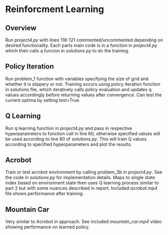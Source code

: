 # Reinforcment Learning

## Overview

Run *project4.py* with lines 118-121 commented/uncommented depending on desired functionality. Each parts main code is in a function in *project4.py* which then calls a funcion in *solutions.py* to do the training.

## Policy Iteration

Run problem_1 function with variables specifying the size of grid and whether it is slippery or not. Training occurs using policy iteration function in solutions file, which iteratively calls policy evaluation and updates q values accordingly before returning values after convergence. Can test the current optima by setting test=True.

## Q Learning

Run q learning function in *project4.py* and pass in respective hyperparameters to function call in line 60, otherwise specified values will be used according to line 80 of *solutions.py*. This will train Q values according to specified hyperparameters and plot the results.

## Acrobot

Train or test acrobot environment by calling problem_3b in *project4.py*. See the code in *solutions.py* for implementation details. Maps to single state index based on environment state then uses Q learning process similar to part 2 but with some nuances described in report. Included *acrobot.mp4* file shows performance after training.

## Mountain Car

Very similar to Acrobot in approach. See included *mountain_car.mp4* video showing performance on learned policy.